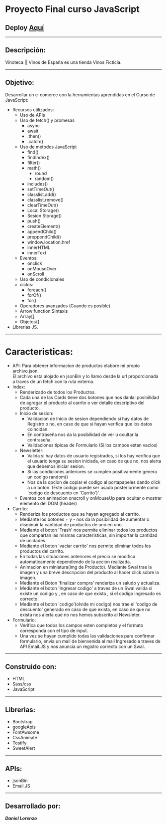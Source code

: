 <h1>
    Proyecto Final curso JavaScript
</h1>
<h2>
    Deploy <a href="https://lorenzo-daniel.github.io/Vinoteca_ProyectoFinal_JS/">
        Aquí
    </a>
</h2>
<hr>
<h2>
    Descripción:
</h2>
<p>
    Vinoteca || Vinos de España es una tienda Vinos Ficticia.
</p>
<hr>
<h2>
    Objetivo:
</h2>
<p>
    Desarrollar un e-comerce con la herramientas aprendidas en el Curso de JavaScript:
</p>
<ul>
    <li>
        Recursos utilizados:
        <ul>
            <li>
                Uso de APIs
            </li>
            <li>
                Uso de fetch() y promesas
                <ul>
                    <li>
                        async
                    </li>
                    <li>
                        await
                    </li>
                    <li>
                        .then()
                    </li>
                    <li>
                        .catch()
                    </li>   
                </ul>
            </li>
            <li>
                Uso de metodos JavaScript 
                <ul>
                    <li>
                        find()
                    </li>
                    <li>
                        findIndex()
                    </li>
                    <li>
                        filter()
                    </li>
                    <li>
                        math()
                        <ul>
                            <li>
                                round
                            </li>
                            <li>
                                random()
                            </li>
                        </ul>
                    </li>
                    <li>
                        includes()
                    </li>
                    <li>
                        setTimeOut()
                    </li>
                    <li>
                        classlist.add()
                    </li>
                    <li>
                        classlist.remove()
                    </li>
                    <li>
                        clearTimeOut()
                    </li>
                    <li>
                        Local Storage()
                    </li>
                    <li>
                        Sesion Storage()
                    </li>
                    <li>
                        push()
                    </li>
                    <li>
                        createElement()
                    </li>
                    <li>
                        appendChild()
                    </li>
                    <li>
                        preppendChild()
                    </li>
                    <li>
                        window.location.href
                    </li>
                    <li>
                        innerHTML
                    </li>
                    <li>
                        innerText
                    </li>
                </ul>
                <li>
                    Eventos:
                    <ul>
                        <li>
                            onclick
                        </li>
                        <li>
                            onMouseOver
                        </li>
                        <li>
                            onScroll
                        </li>
                    </ul>
                </li>
                <li>
                    Uso de condicionales
                </li>
                <li>
                    ciclos:
                    <ul>
                        <li>
                            foreach()
                        </li>
                        <li>
                            forOf()
                        </li>
                        <li>
                            for()
                        </li>
                    </ul>
                </li>
                <li>
                    Operadores avanzados (Cuando es posible)
                </li>
                <li>
                    Arrow function Sintaxis
                </li>
                <li>
                    Array[]
                </li>
                <li>
                    Objetos{}
                </li>
            </li>
        </ul>
    </li>
    <li>
        Librerias JS.
    </li>
</ul>
<hr>
<h1>
    Caracteristicas:
</h1>
<ul>
    <li>
        API: Para obtener informacion de productos elabore mi propio archivo.json. <br>
        El archivo esta alojado en jsonBin y lo llamo desde la url proporcionada a traves de un fetch con la ruta
        externa.
    </li>
    <li>
        Index:
        <ul>
            <li>
                Renderizado de todos los Productos.
            </li>
            <li>
                Cada una de las Cards tiene dos botones que nos danlal posibilidad de agregar el producto al carrito
                o ver detalle descriptivo del producto.
            </li>
            <li>
                Inicio de sesion:
                <ul>
                    <li>
                        Validacion de Inicio de sesion dependiendo si hay datos de Registro o no, en caso de que si
                        hayan
                        verifica que los datos coincidan.
                    </li>
                    <li>
                        En contraseña nos da la posibilidad de ver u ocultar la contraseña.
                    </li>
                    <li>
                        Validaciones tipicas de Formulario (Si los campos estan vacios)
                    </li>
                </ul>
            </li>
            <li>
                Newsletter:
                <ul>
                    <li>
                        Valida si hay datos de usuario registrados, si los hay verifica que el usuario tenga su
                        sesion iniciada, en caso de que no, nos alerta que debemos iniciar sesion.
                    <li>
                        Si las condiciones anteriores se cumplen positivamente genera un codigo
                        random()
                    </li>
                    <li>
                        Nos da la opcion de copiar el codigo al portapapeles dando click a un boton.
                        (Este codigo puede ser usado
                        posteriormente como 'codigo de descuento en 'Carrito')'.
                    </li>
            </li>
        </ul>
    <li>
        Eventos con animacion onscroll y onMouseUp para ocultar o mostrar elemento del DOM (header)
    </li>
    </li>
</ul>
</li>
<li>
    Carrito:
    <ul>
        <li>
            Renderiza los productos que se hayan agregado al carrito.
        </li>
        <li>
            Mediante los botones + y - nos da la posibilidad de aumentar o disminuir la cantidad de productos de uno
            en uno.
        </li>
        <li>
            Mediante el boton 'Trash' nos permite eliminar todos los productos que compartan las mismas
            caracteristicas, sin importar la cantidad de unidades.
        </li>
        <li>
            Mediante el boton 'vaciar carrito' nos permite eliminar todos los productos del carrito.
        </li>
        <li>
            En todas las situaciones anteriores el precio se modifica automaticamente dependiendo de la accion
            realizada.
        </li>
        <li>
            Animacion en miniatura(img de Producto). Mediante Swal trae la imagen y una breve descripcion del
            producto al hacer click sobre la imagen.
        </li>
        <li>
            Mediante el Boton 'finalizar compra' renderiza un saludo y actualiza.
        </li>
        <li>
            Mediante el boton 'Ingresar codigo' a traves de un Swal valida si existe un codigo y , en caso de que
            exista , si el codigo ingresado es correcto.
        </li>
        <li>
            Mediante el boton 'codigo'(olvide mi codigo) nos trae el 'codigo de descuento' generado en caso de que
            exista, en caso de que no exista nos alerta que no nos hemos subscrito al Newsleter.
        </li>
    </ul>
</li>
<li>
    Formulario:
    <ul>
        <li>
            Verifica que todos los campos esten completos y el formato corresponda con el tipo de input.
        </li>
        <li>
            Una vez se hayan cumplido todas las validaciones para confirmar formulario, envia un mail de bienvenida
            al mail Ingresado a traves de API Email.JS y nos anuncia un registro correcto con un Swal.
        </li>
    </ul>
</li>
</ul>
<hr>
<h2>
    Construido con:
</h2>
<ul>
    <li>
        HTML
    </li>
    <li>
        Sass/css
    </li>
    <li>
        JavaScript
    </li>
</ul>
<hr>
<h2>
    Librerias:
</h2>
<ul>
    <li>
        Bootstrap
    </li>
    <li>
        googleApis
    </li>
    <li>
        FontAwsome
    </li>
    <li>
        CssAnimate
    </li>
    <li>
        Tostify
    </li>
    <li>
        SweetAlert
    </li>
</ul>
<hr>
<h2>
    APIs:
</h2>
<ul>
    <li>
        jsonBin
    </li>
    <li>
        Email.JS
    </li>
</ul>
<hr>
<h2>
    Desarrollado por:
</h2>
<strong>
    <i>Daniel Lorenzo</i>
</strong>

